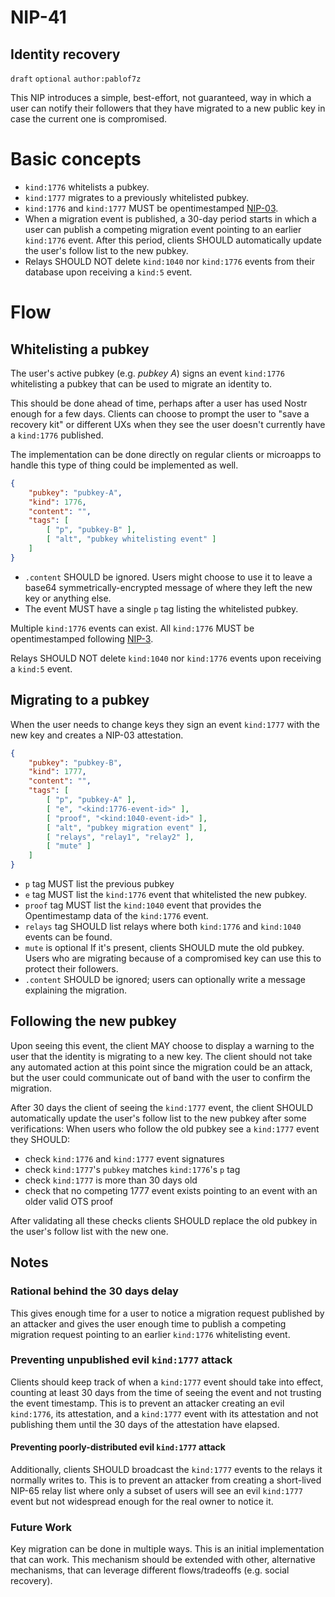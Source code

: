# NIP-41
## Identity recovery
`draft` `optional` `author:pablof7z`

This NIP introduces a simple, best-effort, not guaranteed, way in which a user can notify their followers that they have migrated to a new public key in case the current one is compromised.

# Basic concepts
* `kind:1776` whitelists a pubkey.
* `kind:1777` migrates to a previously whitelisted pubkey.
* `kind:1776` and `kind:1777` MUST be opentimestamped [NIP-03](https://github.com/nostr-protocol/nips/blob/master/03.md).
* When a migration event is published, a 30-day period starts in which a user can publish a competing migration event pointing to an earlier `kind:1776` event. After this period, clients SHOULD automatically update the user's follow list to the new pubkey.
* Relays SHOULD NOT delete `kind:1040` nor `kind:1776` events from their database upon receiving a `kind:5` event.

# Flow
## Whitelisting a pubkey
The user's active pubkey (e.g. *pubkey A*) signs an event `kind:1776` whitelisting a pubkey that can be used to migrate an identity to.

This should be done ahead of time, perhaps after a user has used Nostr enough for a few days. Clients can choose to prompt the user to "save a recovery kit" or different UXs when they see the user doesn't currently have a `kind:1776` published.

The implementation can be done directly on regular clients or microapps to handle this type of thing could be implemented as well.

```json
{
    "pubkey": "pubkey-A",
    "kind": 1776,
    "content": "",
    "tags": [
        [ "p", "pubkey-B" ],
        [ "alt", "pubkey whitelisting event" ]
    ]
}
```

* `.content` SHOULD be ignored. Users might choose to use it to leave a base64 symmetrically-encrypted message of where they left the new key or anything else.
* The event MUST have a single `p` tag listing the whitelisted pubkey.

Multiple `kind:1776` events can exist. All `kind:1776` MUST be opentimestamped following [NIP-3](https://github.com/nostr-protocol/nips/blob/master/03.md).

Relays SHOULD NOT delete `kind:1040` nor `kind:1776` events upon receiving a `kind:5` event.

## Migrating to a pubkey
When the user needs to change keys they sign an event `kind:1777` with the new key and creates a NIP-03 attestation.

```json
{
    "pubkey": "pubkey-B",
    "kind": 1777,
    "content": "",
    "tags": [
        [ "p", "pubkey-A" ],
        [ "e", "<kind:1776-event-id>" ],
        [ "proof", "<kind:1040-event-id>" ],
        [ "alt", "pubkey migration event" ],
        [ "relays", "relay1", "relay2" ],
        [ "mute" ]
    ]
}
```

* `p` tag MUST list the previous pubkey
* `e` tag MUST list the `kind:1776` event that whitelisted the new pubkey.
* `proof` tag MUST list the `kind:1040` event that provides the Opentimestamp data of the `kind:1776` event.
* `relays` tag SHOULD list relays where both `kind:1776` and `kind:1040` events can be found.
* `mute` is optional If it's present, clients SHOULD mute the old pubkey. Users who are migrating because of a compromised key can use this to protect their followers.
* `.content` SHOULD be ignored; users can optionally write a message explaining the migration.

## Following the new pubkey

Upon seeing this event, the client MAY choose to display a warning to the user that the identity is migrating to a new key. The client should not take any automated action at this point since the migration could be an attack, but the user could communicate out of band with the user to confirm the migration.

After 30 days the client of seeing the `kind:1777` event, the client SHOULD automatically update the user's follow list to the new pubkey after some verifications:
When users who follow the old pubkey see a `kind:1777` event they SHOULD:

* check `kind:1776` and `kind:1777` event signatures
* check `kind:1777`'s `pubkey` matches `kind:1776`'s `p` tag
* check `kind:1777` is more than 30 days old
* check that no competing 1777 event exists pointing to an event with an older valid OTS proof

After validating all these checks clients SHOULD replace the old pubkey in the user's follow list with the new one.

## Notes

### Rational behind the 30 days delay
This gives enough time for a user to notice a migration request published by an attacker and gives the user enough time to publish a competing migration request pointing to an earlier `kind:1776` whitelisting event.

### Preventing unpublished evil `kind:1777` attack
Clients should keep track of when a `kind:1777` event should take into effect, counting at least 30 days from the time of seeing the event and not trusting the event timestamp. This is to prevent an attacker creating an evil `kind:1776`, its attestation, and a `kind:1777` event with its attestation and not publishing them until the 30 days of the attestation have elapsed.

#### Preventing poorly-distributed evil `kind:1777` attack
Additionally, clients SHOULD broadcast the `kind:1777` events to the relays it normally writes to. This is to prevent an attacker from creating a short-lived NIP-65 relay list where only a subset of users will see an evil `kind:1777` event but not widespread enough for the real owner to notice it.

### Future Work

Key migration can be done in multiple ways. This is an initial implementation that can work. This mechanism should be extended with other, alternative mechanisms, that can leverage different flows/tradeoffs (e.g. social recovery).
